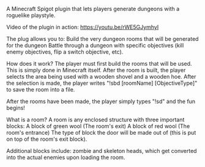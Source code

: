 A Minecraft Spigot plugin that lets players generate dungeons with a roguelike playstyle.

Video of the plugin in action:
https://youtu.be/rWE5GJymhyI


The plug allows you to:
  Build the very dungeon rooms that will be generated for the dungeon
  Battle through a dungeon with specific objectives (kill enemy objectives, flip a switch objective, etc).
  
 
 How does it work?
  The player must first build the rooms that will be used. This is simply done in Minecraft itself. After the room is built, the player selects the area being used with a wooden shovel and a wooden hoe. After the selection is made, the player writes "!sbd [roomName] [ObjectiveType]" to save the room into a file.
  
  After the rooms have been made, the player simply types "!sd" and the fun begins!


What is a room?
  A room is any enclosed structure with three important blocks:
    A block of green wool (The room's exit)
    A block of red wool (The room's entrance)
    The type of block the door will be made out of (this is put on top of the room's exit block).
    
Additional blocks include: zombie and skeleton heads, which get converted into the actual enemies upon loading the room.
